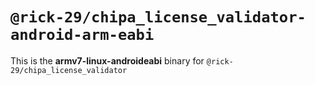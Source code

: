 # `@rick-29/chipa_license_validator-android-arm-eabi`

This is the **armv7-linux-androideabi** binary for `@rick-29/chipa_license_validator`
